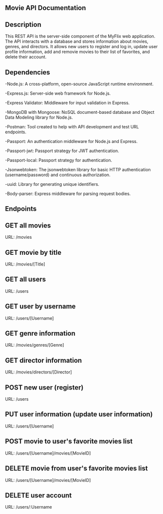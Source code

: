 ## Movie API Documentation 

## Description 

This REST API is the server-side component of the MyFlix web application. The API interacts with a database and stores information about movies, genres, and directors. It allows new users to register and log in, update user profile information, add and removie movies to their list of favorites, and delete their account. 

## Dependencies

-Node.js: A cross-platform, open-source JavaScript runtime environment.

-Express.js: Server-side web framework for Node.js.

-Express Validator: Middleware for input validation in Express.

-MongoDB with Mongoose: NoSQL document-based database and Object Data Modeling library for Node.js.

-Postman: Tool created to help with API development and test URL endpoints.

-Passport: An authentication middleware for Node.js and Express.

-Passport-jwt: Passport strategy for JWT authentication.

-Passport-local: Passport strategy for authentication.

-Jsonwebtoken: The jsonwebtoken library for basic HTTP authentication (username/password) and continuous authorization.

-uuid: Library for generating unique identifiers.

-Body-parser: Express middleware for parsing request bodies.

## Endpoints 

## GET all movies

URL: /movies

## GET movie by title

URL: /movies/[Title]

## GET all users

URL: /users

## GET user by username

URL: /users/[Username]

## GET genre information

URL: /movies/genres/[Genre]

## GET director information

URL: /movies/directors/[Director]

## POST new user (register)

URL: /users

## PUT user information (update user information)

URL: /users/[Username]

## POST movie to user's favorite movies list

URL: /users/[Username]/movies/[MovieID]

## DELETE movie from user's favorite movies list

URL: /users/[Username]/movies/[MovieID]

## DELETE user account

URL: /users/:Username





